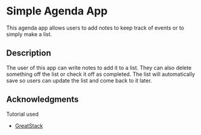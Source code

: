 # Simple Agenda App
This agenda app allows users to add notes to keep track of events or to simply make a list. 
## Description
The user of this app can write notes to add it to a list. They can also delete something off the list or check it off as completed. The list will automatically save so users can update the list and come back to it later.
## Acknowledgments
Tutorial used
* [GreatStack](https://youtu.be/G0jO8kUrg-I?si=zB3pTd7mk3S1Tcl_)
